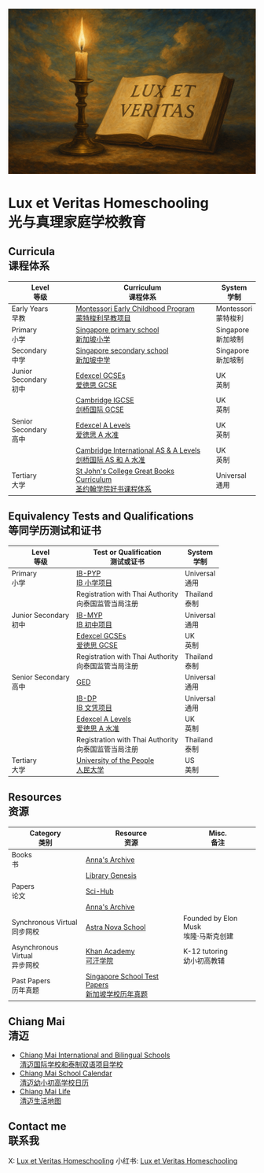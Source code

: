 ![](https://github.com/1arry1iu/lux-et-veritas-homeschooling/blob/main/lux-et-veritas.png)

# Lux et Veritas Homeschooling <br /> 光与真理家庭学校教育

## Curricula <br /> 课程体系

| Level <br /> 等级 | Curriculum <br /> 课程体系 | System <br /> 学制 |
|---|---|---|
| Early Years <br /> 早教 | [Montessori Early Childhood Program <br /> 蒙特梭利早教项目](https://www.montessori.org/wp-content/uploads/2021/09/Montessori-Curriculum-Scope-and-Sequence.pdf) | Montessori <br /> 蒙特梭利 |
| Primary <br /> 小学 | [Singapore primary school <br /> 新加坡小学](https://www.moe.gov.sg/primary/curriculum/syllabus) | Singapore <br /> 新加坡制 |
| Secondary <br /> 中学 | [Singapore secondary school <br /> 新加坡中学](https://www.moe.gov.sg/secondary/schools-offering-full-sbb/syllabus) | Singapore <br /> 新加坡制 |
| Junior Secondary <br /> 初中 | [Edexcel GCSEs <br /> 爱徳思 GCSE](https://qualifications.pearson.com/en/qualifications/edexcel-gcses.html) | UK <br /> 英制 |
|| [Cambridge IGCSE <br /> 剑桥国际 GCSE](https://www.cambridgeinternational.org/programmes-and-qualifications/cambridge-upper-secondary/cambridge-igcse/) | UK <br /> 英制 |
| Senior Secondary <br /> 高中 | [Edexcel A Levels <br /> 爱徳思 A 水准](https://qualifications.pearson.com/en/qualifications/edexcel-a-levels.html) | UK <br /> 英制 |
|| [Cambridge International AS & A Levels <br /> 剑桥国际 AS 和 A 水准](https://www.cambridgeinternational.org/programmes-and-qualifications/cambridge-advanced/cambridge-international-as-and-a-levels/) | UK <br /> 英制 |
| Tertiary <br /> 大学 | [St John's College Great Books Curriculum <br /> 圣约翰学院好书课程体系](https://www.sjc.edu/academic-programs/undergraduate/great-books-reading-list) | Universal <br /> 通用 |

## Equivalency Tests and Qualifications <br /> 等同学历测试和证书

| Level <br /> 等级 | Test or Qualification <br /> 测试或证书 | System <br /> 学制 |
|---|---|---|
| Primary <br /> 小学 | [IB-PYP <br /> IB 小学项目](https://www.ibo.org/programmes/primary-years-programme/) | Universal <br /> 通用 |
|| Registration with Thai Authority <br /> 向泰国监管当局注册 | Thailand <br /> 泰制 |
| Junior Secondary <br /> 初中 | [IB-MYP <br /> IB 初中项目](https://www.ibo.org/programmes/middle-years-programme/) | Universal <br /> 通用 |
|| [Edexcel GCSEs <br /> 爱徳思 GCSE](https://qualifications.pearson.com/en/qualifications/edexcel-gcses.html) | UK <br /> 英制 |
|| Registration with Thai Authority <br /> 向泰国监管当局注册 | Thailand <br /> 泰制 |
| Senior Secondary <br /> 高中 | [GED](https://www.ged.com/en/) | Universal <br /> 通用 |
|| [IB-DP <br /> IB 文凭项目](https://www.ibo.org/programmes/diploma-programme/) | Universal <br /> 通用 |
|| [Edexcel A Levels <br /> 爱徳思 A 水准](https://qualifications.pearson.com/en/qualifications/edexcel-a-levels.html) | UK <br /> 英制 |
|| Registration with Thai Authority <br /> 向泰国监管当局注册 | Thailand <br /> 泰制 |
| Tertiary <br /> 大学 | [University of the People <br /> 人民大学](https://www.uopeople.edu/) | US <br /> 美制 |

## Resources <br /> 资源

| Category <br /> 类别 | Resource <br /> 资源 | Misc. <br /> 备注 |
|---|---|---|
| Books <br /> 书 | [Anna's Archive](https://annas-archive.org/) ||
|| [Library Genesis](https://libgen.li/) ||
| Papers <br /> 论文 | [Sci-Hub](https://www.sci-hub.ru/) ||
|| [Anna's Archive](https://annas-archive.org/) ||
| Synchronous Virtual <br /> 同步网校 | [Astra Nova School](https://www.astranova.org/) | Founded by Elon Musk <br /> 埃隆·马斯克创建 |
| Asynchronous Virtual <br /> 异步网校 | [Khan Academy <br /> 可汗学院](https://www.khanacademy.org/) | K-12 tutoring <br /> 幼小初高教辅 |
| Past Papers <br /> 历年真题 | [Singapore School Test Papers <br /> 新加坡学校历年真题](https://freetestpaper.com/) ||

## Chiang Mai <br /> 清迈

- [Chiang Mai International and Bilingual Schools <br /> 清迈国际学校和泰制双语项目学校](https://github.com/1arry1iu/lux-et-veritas-homeschooling/blob/main/content/chiang-mai-schools.md)
- [Chiang Mai School Calendar <br /> 清迈幼小初高学校日历](https://calendar.google.com/calendar/embed?src=33dbf34a05555c9a2755c92bdaddf8164a4822544c690ac37bdd113ff9129d90%40group.calendar.google.com&ctz=Asia%2FBangkok)
- [Chiang Mai Life <br /> 清迈生活地图](https://www.google.com/maps/d/u/0/edit?mid=1Sm54BUI7Ddt5hjqRUktFB-sX6eiwSHQ&usp=sharing)

## Contact me <br /> 联系我

X: [Lux et Veritas Homeschooling](https://x.com/_lux_veritas_)
小红书: [Lux et Veritas Homeschooling](https://www.xiaohongshu.com/user/profile/61b77657000000001000a6de)

